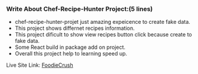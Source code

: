 ###  Write About Chef-Recipe-Hunter Project:(5 lines) ###

- chef-recipe-hunter-projet just amazing expeicence to create fake data.
- This project shows differnet recipes information.
- This project dificult to show view recipes button click because create to fake data.
- Some React build in package add on project.
- Overall this project help to learning speed up.  
 


Live Site Link: [FoodieCrush](https://chef-recipe-hunter-clien-4a142.web.app/)
